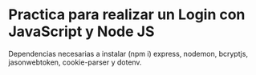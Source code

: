 <h1>Practica para realizar un Login con JavaScript y Node JS </h1>
<p>
  Dependencias necesarias a instalar (npm i)  express, nodemon, bcryptjs, jasonwebtoken, cookie-parser y dotenv.
</p>
